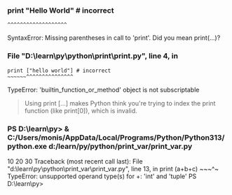 ###  print "Hello World" # incorrect
    ^^^^^^^^^^^^^^^^^^^
SyntaxError: Missing parentheses in call to 'print'. Did you mean print(...)?

###  File "D:\learn\py\python\print\print.py", line 4, in <module>
    print ["hello world"] # incorrect
    ~~~~~~^^^^^^^^^^^^^^^
TypeError: 'builtin_function_or_method' object is not subscriptable
> Using print [...] makes Python think you're trying to index the print function (like print[0]), which is invalid.

### PS D:\learn\py> & C:/Users/monis/AppData/Local/Programs/Python/Python313/python.exe d:/learn/py/python/print_var/print_var.py
10 20
30
Traceback (most recent call last):
  File "d:\learn\py\python\print_var\print_var.py", line 13, in <module>
    print (a+b+c)
           ~~~^~
TypeError: unsupported operand type(s) for +: 'int' and 'tuple'
PS D:\learn\py> 